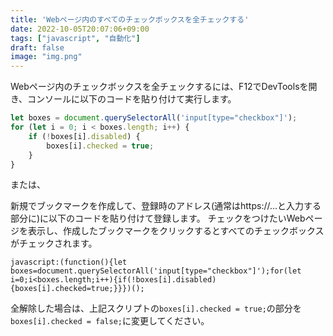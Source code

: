 ```yaml
---
title: 'Webページ内のすべてのチェックボックスを全チェックする'
date: 2022-10-05T20:07:06+09:00
tags: ["javascript", "自動化"]
draft: false
image: "img.png"
---
```


Webページ内のチェックボックスを全チェックするには、F12でDevToolsを開き、コンソールに以下のコードを貼り付けて実行します。
```js
let boxes = document.querySelectorAll('input[type="checkbox"]');
for (let i = 0; i < boxes.length; i++) {
    if (!boxes[i].disabled) {
        boxes[i].checked = true;
    }
}
```

または、

新規でブックマークを作成して、登録時のアドレス(通常はhttps://...と入力する部分に)に以下のコードを貼り付けて登録します。
チェックをつけたいWebページを表示し、作成したブックマークをクリックするとすべてのチェックボックスがチェックされます。
```
javascript:(function(){let boxes=document.querySelectorAll('input[type="checkbox"]');for(let i=0;i<boxes.length;i++){if(!boxes[i].disabled){boxes[i].checked=true;}}})();
```

全解除した場合は、上記スクリプトの`boxes[i].checked = true;`の部分を`boxes[i].checked = false;`に変更してください。